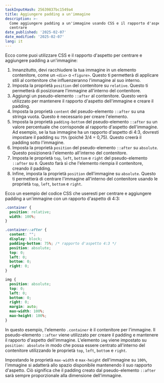 ```yaml
---
taskInputHash: 25639837bc1549a4
title: Aggiungere padding a un'immagine
description: >-
  Come aggiungere padding a un'immagine usando CSS e il rapporto d'aspetto per
  centrare
date_published: '2025-02-07'
date_modified: '2025-02-07'
lang: it
---
```

Ecco come puoi utilizzare CSS e il rapporto d'aspetto per centrare e aggiungere padding a un'immagine: 
1. Innanzitutto, devi racchiudere la tua immagine in un elemento contenitore, come un `<div>` o `<figure>`. Questo ti permetterà di applicare stili al contenitore che influenzeranno l'immagine al suo interno. 
2. Imposta la proprietà `position` del contenitore su `relative`. Questo ti permetterà di posizionare l'immagine all'interno del contenitore. 
3. Aggiungi un pseudo-elemento `::after` al contenitore. Questo verrà utilizzato per mantenere il rapporto d'aspetto dell'immagine e creare il padding. 
4. Imposta la proprietà `content` del pseudo-elemento `::after` su una stringa vuota. Questo è necessario per creare l'elemento. 
5. Imposta la proprietà `padding-bottom` del pseudo-elemento `::after` su un valore percentuale che corrisponde al rapporto d'aspetto dell'immagine. Ad esempio, se la tua immagine ha un rapporto d'aspetto di 4:3, dovresti impostare il padding su `75%` (poiché 3/4 = 0,75). Questo creerà il padding sotto l'immagine. 
6. Imposta la proprietà `position` del pseudo-elemento `::after` su `absolute`. Questo posizionerà l'elemento all'interno del contenitore. 
7. Imposta le proprietà `top`, `left`, `bottom` e `right` del pseudo-elemento `::after` su `0`. Questo farà sì che l'elemento riempia il contenitore, creando il padding. 
8. Infine, imposta la proprietà `position` dell'immagine su `absolute`. Questo ti permetterà di centrare l'immagine all'interno del contenitore usando le proprietà `top`, `left`, `bottom` e `right`.

Ecco un esempio del codice CSS che useresti per centrare e aggiungere padding a un'immagine con un rapporto d'aspetto di 4:3:

```css
.container {
  position: relative;
  width: 100%;
}

.container::after {
  content: "";
  display: block;
  padding-bottom: 75%; /* rapporto d'aspetto 4:3 */
  position: absolute;
  top: 0;
  left: 0;
  bottom: 0;
  right: 0;
}

img {
  position: absolute;
  top: 0;
  left: 0;
  bottom: 0;
  right: 0;
  margin: auto;
  max-width: 100%;
  max-height: 100%;
}
```

In questo esempio, l'elemento `.container` è il contenitore per l'immagine. Il pseudo-elemento `::after` viene utilizzato per creare il padding e mantenere il rapporto d'aspetto dell'immagine. L'elemento `img` viene impostato su `position: absolute` in modo che possa essere centrato all'interno del contenitore utilizzando le proprietà `top`, `left`, `bottom` e `right`.

Impostando le proprietà `max-width` e `max-height` dell'immagine su `100%`, l'immagine si adatterà allo spazio disponibile mantenendo il suo rapporto d'aspetto. Ciò significa che il padding creato dal pseudo-elemento `::after` sarà sempre proporzionale alla dimensione dell'immagine.
